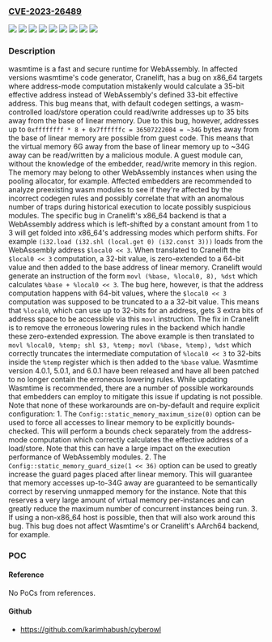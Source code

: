 ### [CVE-2023-26489](https://cve.mitre.org/cgi-bin/cvename.cgi?name=CVE-2023-26489)
![](https://img.shields.io/static/v1?label=Product&message=wasmtime&color=blue)
![](https://img.shields.io/static/v1?label=Version&message=%20wasmtime%3A%20%3E%3D%200.37.0%2C%20%3C%204.0.1%20&color=brightgreen)
![](https://img.shields.io/static/v1?label=Version&message=%20wasmtime%3A%20%3E%3D%205.0.0%2C%20%3C%205.0.1%20&color=brightgreen)
![](https://img.shields.io/static/v1?label=Version&message=%20wasmtime%3A%20%3E%3D%206.0.0%2C%20%3C%206.0.1%20&color=brightgreen)
![](https://img.shields.io/static/v1?label=Version&message=cranelift-codegen%3A%20%3E%3D%200.84.0%2C%20%3C%200.91.1%20&color=brightgreen)
![](https://img.shields.io/static/v1?label=Version&message=cranelift-codegen%3A%20%3E%3D%200.92.0%2C%20%3C%200.92.1%20&color=brightgreen)
![](https://img.shields.io/static/v1?label=Version&message=cranelift-codegen%3A%20%3E%3D%200.93.0%2C%20%3C%200.93.1%20&color=brightgreen)
![](https://img.shields.io/static/v1?label=Vulnerability&message=CWE-125%3A%20Out-of-bounds%20Read&color=brightgreen)
![](https://img.shields.io/static/v1?label=Vulnerability&message=CWE-787%3A%20Out-of-bounds%20Write&color=brightgreen)

### Description

wasmtime is a fast and secure runtime for WebAssembly. In affected versions wasmtime's code generator, Cranelift, has a bug on x86_64 targets where address-mode computation mistakenly would calculate a 35-bit effective address instead of WebAssembly's defined 33-bit effective address. This bug means that, with default codegen settings, a wasm-controlled load/store operation could read/write addresses up to 35 bits away from the base of linear memory. Due to this bug, however, addresses up to `0xffffffff * 8 + 0x7ffffffc = 36507222004 = ~34G` bytes away from the base of linear memory are possible from guest code. This means that the virtual memory 6G away from the base of linear memory up to ~34G away can be read/written by a malicious module. A guest module can, without the knowledge of the embedder, read/write memory in this region. The memory may belong to other WebAssembly instances when using the pooling allocator, for example. Affected embedders are recommended to analyze preexisting wasm modules to see if they're affected by the incorrect codegen rules and possibly correlate that with an anomalous number of traps during historical execution to locate possibly suspicious modules. The specific bug in Cranelift's x86_64 backend is that a WebAssembly address which is left-shifted by a constant amount from 1 to 3 will get folded into x86_64's addressing modes which perform shifts. For example `(i32.load (i32.shl (local.get 0) (i32.const 3)))` loads from the WebAssembly address `$local0 << 3`. When translated to Cranelift the `$local0 << 3` computation, a 32-bit value, is zero-extended to a 64-bit value and then added to the base address of linear memory. Cranelift would generate an instruction of the form `movl (%base, %local0, 8), %dst` which calculates `%base + %local0 << 3`. The bug here, however, is that the address computation happens with 64-bit values, where the `$local0 << 3` computation was supposed to be truncated to a a 32-bit value. This means that `%local0`, which can use up to 32-bits for an address, gets 3 extra bits of address space to be accessible via this `movl` instruction. The fix in Cranelift is to remove the erroneous lowering rules in the backend which handle these zero-extended expression. The above example is then translated to `movl %local0, %temp; shl $3, %temp; movl (%base, %temp), %dst` which correctly truncates the intermediate computation of `%local0 << 3` to 32-bits inside the `%temp` register which is then added to the `%base` value. Wasmtime version 4.0.1, 5.0.1, and 6.0.1 have been released and have all been patched to no longer contain the erroneous lowering rules. While updating Wasmtime is recommended, there are a number of possible workarounds that embedders can employ to mitigate this issue if updating is not possible. Note that none of these workarounds are on-by-default and require explicit configuration: 1. The `Config::static_memory_maximum_size(0)` option can be used to force all accesses to linear memory to be explicitly bounds-checked. This will perform a bounds check separately from the address-mode computation which correctly calculates the effective address of a load/store. Note that this can have a large impact on the execution performance of WebAssembly modules. 2. The `Config::static_memory_guard_size(1 << 36)` option can be used to greatly increase the guard pages placed after linear memory. This will guarantee that memory accesses up-to-34G away are guaranteed to be semantically correct by reserving unmapped memory for the instance. Note that this reserves a very large amount of virtual memory per-instances and can greatly reduce the maximum number of concurrent instances being run. 3. If using a non-x86_64 host is possible, then that will also work around this bug. This bug does not affect Wasmtime's or Cranelift's AArch64 backend, for example.

### POC

#### Reference
No PoCs from references.

#### Github
- https://github.com/karimhabush/cyberowl

